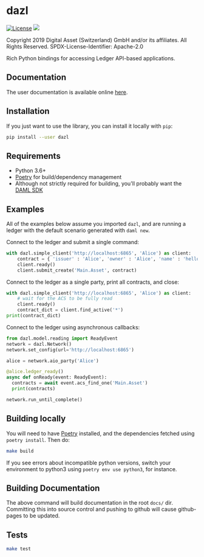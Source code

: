 dazl
====

[![License](https://img.shields.io/badge/License-Apache%202.0-blue.svg)](https://github.com/digital-asset/dazl-client/blob/master/LICENSE)
<a href="https://circleci.com/gh/digital-asset/dazl-client">
<img src="https://circleci.com/gh/digital-asset/dazl-client.svg?style=svg">
</a>

Copyright 2019 Digital Asset (Switzerland) GmbH and/or its affiliates. All Rights Reserved.
SPDX-License-Identifier: Apache-2.0


Rich Python bindings for accessing Ledger API-based applications.

Documentation
-------------
The user documentation is available online [here](https://digital-asset.github.io/dazl-client).

Installation
------------
If you just want to use the library, you can install it locally with `pip`:
```sh
pip install --user dazl
```

Requirements
------------
* Python 3.6+
* [Poetry](https://poetry.eustace.io/) for build/dependency management
* Although not strictly required for building, you'll probably want the [DAML SDK](https://www.daml.com)

Examples
--------

All of the examples below assume you imported `dazl`, and are running a ledger with the default scenario generated with `daml new`.

Connect to the ledger and submit a single command:

```py
with dazl.simple_client('http://localhost:6865', 'Alice') as client:
    contract = { 'issuer' : 'Alice', 'owner' : 'Alice', 'name' : 'hello world!' }
    client.ready()
    client.submit_create('Main.Asset', contract)
```

Connect to the ledger as a single party, print all contracts, and close:

```py
with dazl.simple_client('http://localhost:6865', 'Alice') as client:
    # wait for the ACS to be fully read
    client.ready()
    contract_dict = client.find_active('*')
print(contract_dict)
```

Connect to the ledger using asynchronous callbacks:

```py
from dazl.model.reading import ReadyEvent
network = dazl.Network()
network.set_config(url='http://localhost:6865')

alice = network.aio_party('Alice')

@alice.ledger_ready()
async def onReady(event: ReadyEvent):
  contracts = await event.acs_find_one('Main.Asset')
  print(contracts)

network.run_until_complete()
```


Building locally
----------------
You will need to have [Poetry](https://poetry.eustace.io/) installed, and the dependencies fetched using `poetry install`. Then do:

```sh
make build
```

If you see errors about incompatible python versions, switch your environment to python3 using `poetry env use python3`, for instance.

Building Documentation
----------------------
The above command will build documentation in the root `docs/` dir. Committing this into source control and pushing to github will cause github-pages to be updated.

Tests
-----

```sh
make test
```
